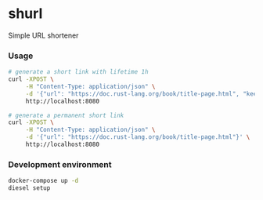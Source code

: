 # shurl

Simple URL shortener

### Usage

```bash
# generate a short link with lifetime 1h
curl -XPOST \
     -H "Content-Type: application/json" \
     -d '{"url": "https://doc.rust-lang.org/book/title-page.html", "keep_sec": 3600}' \
     http://localhost:8080

# generate a permanent short link
curl -XPOST \
     -H "Content-Type: application/json" \
     -d '{"url": "https://doc.rust-lang.org/book/title-page.html"}' \
     http://localhost:8080
```

### Development environment
```bash
docker-compose up -d
diesel setup
```
